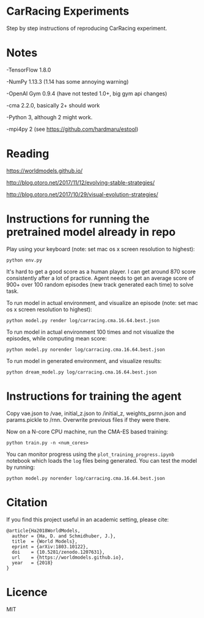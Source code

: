 # CarRacing Experiments

Step by step instructions of reproducing CarRacing experiment.

# Notes

-TensorFlow 1.8.0

-NumPy 1.13.3 (1.14 has some annoying warning)

-OpenAI Gym 0.9.4 (have not tested 1.0+, big gym api changes)

-cma 2.2.0, basically 2+ should work

-Python 3, although 2 might work.

-mpi4py 2 (see https://github.com/hardmaru/estool)

# Reading

https://worldmodels.github.io/

http://blog.otoro.net/2017/11/12/evolving-stable-strategies/

http://blog.otoro.net/2017/10/29/visual-evolution-strategies/

# Instructions for running the pretrained model already in repo

Play using your keyboard (note: set mac os x screen resolution to highest):

`python env.py`

It's hard to get a good score as a human player. I can get around 870 score consistently after a lot of practice. Agent needs to get an average score of 900+ over 100 random episodes (new track generated each time) to solve task.

To run model in actual environment, and visualize an episode (note: set mac os x screen resolution to highest):

`python model.py render log/carracing.cma.16.64.best.json`

To run model in actual environment 100 times and not visualize the episodes, while computing mean score:

`python model.py norender log/carracing.cma.16.64.best.json`

To run model in generated environment, and visualize results:

`python dream_model.py log/carracing.cma.16.64.best.json`

# Instructions for training the agent

Copy vae.json to /vae, initial_z.json to /initial_z, weights_psrnn.json and params.pickle to /rnn. Overwrite previous files if they were there.

Now on a N-core CPU machine, run the CMA-ES based training:

`python train.py -n <num_cores>`

You can monitor progress using the `plot_training_progress.ipynb` notebook which loads the `log` files being generated. You can test the model by running:

`python model.py norender log/carracing.cma.16.64.best.json`

# Citation

If you find this project useful in an academic setting, please cite:

```
@article{Ha2018WorldModels,
  author = {Ha, D. and Schmidhuber, J.},
  title  = {World Models},
  eprint = {arXiv:1803.10122},
  doi    = {10.5281/zenodo.1207631},
  url    = {https://worldmodels.github.io},
  year   = {2018}
}
```

# Licence

MIT
